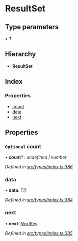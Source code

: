 # ResultSet

## Type parameters

▪ **T**

## Hierarchy

* **ResultSet**

## Index

### Properties

* [count](resultset.md#optional-count)
* [data](resultset.md#data)
* [next](resultset.md#next)

## Properties

### `Optional` count

• **count**? : _undefined \| number_

_Defined in_ [_src/types/index.ts:386_](https://github.com/PolymathNetwork/polymesh-sdk/blob/da32f46a/src/types/index.ts#L386)

### data

• **data**: _T\[\]_

_Defined in_ [_src/types/index.ts:384_](https://github.com/PolymathNetwork/polymesh-sdk/blob/da32f46a/src/types/index.ts#L384)

### next

• **next**: [_NextKey_](../globals.md#nextkey)

_Defined in_ [_src/types/index.ts:385_](https://github.com/PolymathNetwork/polymesh-sdk/blob/da32f46a/src/types/index.ts#L385)

